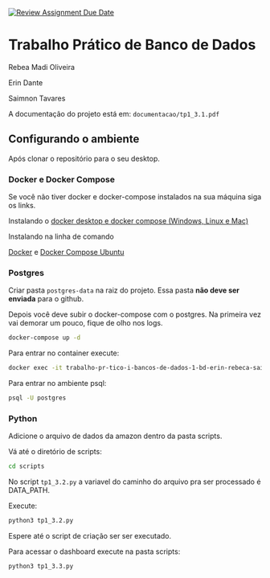 [![Review Assignment Due Date](https://classroom.github.com/assets/deadline-readme-button-22041afd0340ce965d47ae6ef1cefeee28c7c493a6346c4f15d667ab976d596c.svg)](https://classroom.github.com/a/zixaop7v)

# Trabalho Prático de Banco de Dados
Rebea Madi Oliveira

Erin Dante

Saimnon Tavares

A documentação do projeto está em: `documentacao/tp1_3.1.pdf`

## Configurando o ambiente
Após clonar o repositório para o seu desktop.

### Docker e Docker Compose
Se você não tiver docker e docker-compose instalados na sua máquina siga os links.

Instalando o [docker desktop e docker compose (Windows, Linux e Mac)](https://www.docker.com/products/docker-desktop/)

Instalando na linha de comando

[Docker](https://www.digitalocean.com/community/tutorials/how-to-install-and-use-docker-on-ubuntu-20-04-pt) e [Docker Compose Ubuntu](https://www.digitalocean.com/community/tutorials/how-to-install-and-use-docker-compose-on-ubuntu-20-04-pt)

### Postgres

Criar pasta `postgres-data` na raiz do projeto. Essa pasta **não deve ser enviada** para o github.

Depois você deve subir o docker-compose com o postgres. Na primeira vez vai demorar um pouco, fique de olho nos logs.

```bash
docker-compose up -d
```

Para entrar no container execute:
```bash
docker exec -it trabalho-pr-tico-i-bancos-de-dados-1-bd-erin-rebeca-saimon-postgres-1 sh
```
Para entrar no ambiente psql:
```bash
psql -U postgres
```

### Python

Adicione o arquivo de dados da amazon dentro da pasta scripts.

Vá até o diretório de scripts:
```bash
cd scripts
```

No script `tp1_3.2.py` a variavel do caminho do arquivo pra ser processado é DATA_PATH.

Execute:
```bash
python3 tp1_3.2.py
```
Espere até o script de criação ser ser executado.

Para acessar o dashboard execute na pasta scripts:
```bash
python3 tp1_3.3.py
```
